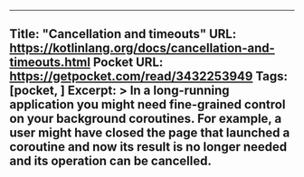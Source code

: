 
---
Title: "Cancellation and timeouts"
URL: https://kotlinlang.org/docs/cancellation-and-timeouts.html
Pocket URL: https://getpocket.com/read/3432253949
Tags: [pocket, ]
Excerpt: >
    In a long-running application you might need fine-grained control on your background coroutines. For example, a user might have closed the page that launched a coroutine and now its result is no longer needed and its operation can be cancelled.
---


